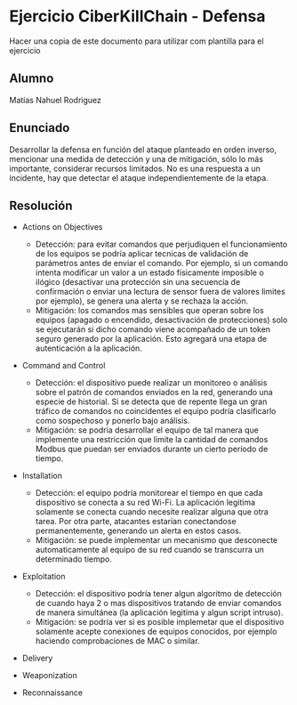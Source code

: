 # Ejercicio CiberKillChain - Defensa

Hacer una copia de este documento para utilizar com plantilla para el ejercicio

## Alumno

Matías Nahuel Rodriguez

## Enunciado

Desarrollar la defensa en función del ataque planteado en orden inverso, mencionar una medida de detección y una de mitigación, sólo lo más importante, considerar recursos limitados. No es una respuesta a un incidente, hay que detectar el ataque independientemente de la etapa.


## Resolución
  
- Actions on Objectives
    - Detección: para evitar comandos que perjudiquen el funcionamiento de los equipos se podría aplicar tecnicas de validación de parámetros antes de enviar el comando. Por ejemplo, si un comando intenta modificar un valor a un estado físicamente imposible o ilógico (desactivar una protección sin una secuencia de confirmación o enviar una lectura de sensor fuera de valores limites por ejemplo), se genera una alerta y se rechaza la acción.
    -  Mitigación: los comandos mas sensibles que operan sobre los equipos (apagado o encendido, desactivación de protecciones) solo se ejecutarán si dicho comando viene acompañado de un token seguro generado por la aplicación. Esto agregará una etapa de autenticación a la aplicación.

- Command and Control
  - Detección: el dispositivo puede realizar un monitoreo o análisis sobre el patrón de comandos enviados en la red, generando una especie de historial. Si se detecta que de repente llega un gran tráfico de comandos no coincidentes el equipo podría clasificarlo como sospechoso y ponerlo bajo análisis.
  - Mitigación: se podría desarrollar el equipo de tal manera que implemente una restricción que limite la cantidad de comandos Modbus que puedan ser enviados durante un cierto período de tiempo.
  
- Installation
  - Detección: el equipo podría monitorear el tiempo en que cada dispositivo se conecta a su red Wi-Fi. La aplicación legitima solamente se conecta cuando necesite realizar alguna que otra tarea. Por otra parte, atacantes estarían conectandose permanentemente, generando un alerta en estos casos.
  - Mitigación: se puede implementar un mecanismo que desconecte automaticamente al equipo de su red cuando se transcurra un determinado tiempo.
    
- Exploitation
  - Detección: el dispositivo podría tener algun algoritmo de detección de cuando haya 2 o mas dispositivos tratando de enviar comandos de manera simultánea (la aplicación legitima y algun script intruso).
  - Mitigación: se podría ver si es posible implemetar que el dispositivo solamente acepte conexiones de equipos conocidos, por ejemplo haciendo comprobaciones de MAC o similar.
  
- Delivery

- Weaponization

- Reconnaissance
